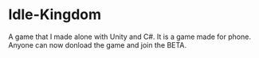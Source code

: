 # Idle-Kingdom
A game that I made alone with Unity and C#. It is a game made for phone. Anyone can now donload the game and join the BETA.
